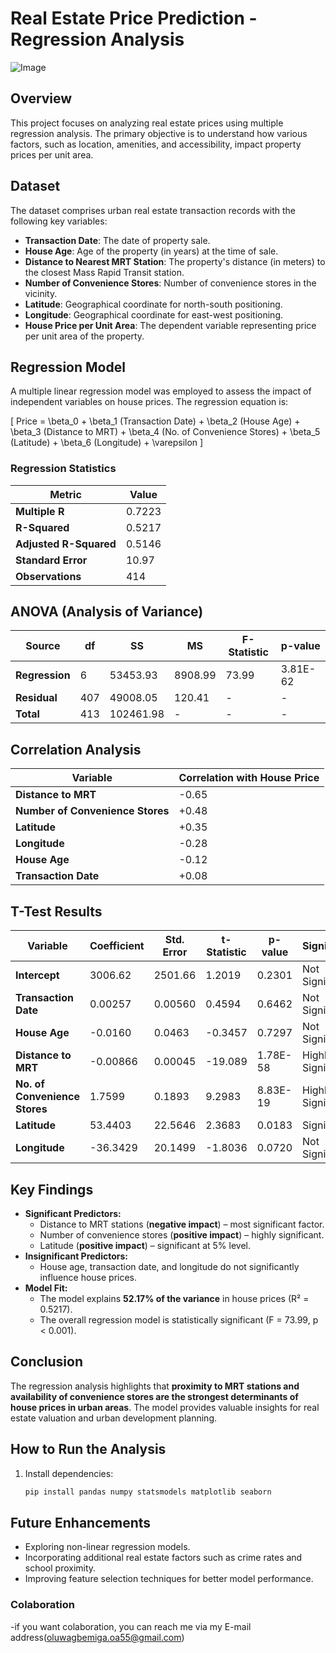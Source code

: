 # Real Estate Price Prediction - Regression Analysis

![Image](https://github.com/user-attachments/assets/338b94b6-0b91-4d6d-9d98-085b2f13a51e)

## Overview
This project focuses on analyzing real estate prices using multiple regression analysis. The primary objective is to understand how various factors, such as location, amenities, and accessibility, impact property prices per unit area.

## Dataset
The dataset comprises urban real estate transaction records with the following key variables:

- **Transaction Date**: The date of property sale.
- **House Age**: Age of the property (in years) at the time of sale.
- **Distance to Nearest MRT Station**: The property's distance (in meters) to the closest Mass Rapid Transit station.
- **Number of Convenience Stores**: Number of convenience stores in the vicinity.
- **Latitude**: Geographical coordinate for north-south positioning.
- **Longitude**: Geographical coordinate for east-west positioning.
- **House Price per Unit Area**: The dependent variable representing price per unit area of the property.

## Regression Model
A multiple linear regression model was employed to assess the impact of independent variables on house prices. The regression equation is:

\[
Price = \beta_0 + \beta_1 (Transaction Date) + \beta_2 (House Age) + \beta_3 (Distance to MRT) + \beta_4 (No. of Convenience Stores) + \beta_5 (Latitude) + \beta_6 (Longitude) + \varepsilon
\]

### **Regression Statistics**
| Metric | Value |
|--------|-------|
| **Multiple R** | 0.7223 |
| **R-Squared** | 0.5217 |
| **Adjusted R-Squared** | 0.5146 |
| **Standard Error** | 10.97 |
| **Observations** | 414 |

## ANOVA (Analysis of Variance)
| Source | df | SS | MS | F-Statistic | p-value |
|--------|----|--------|--------|------------|---------|
| **Regression** | 6 | 53453.93 | 8908.99 | 73.99 | 3.81E-62 |
| **Residual** | 407 | 49008.05 | 120.41 | - | - |
| **Total** | 413 | 102461.98 | - | - | - |

## Correlation Analysis
| Variable | Correlation with House Price |
|----------|-----------------------------|
| **Distance to MRT** | -0.65 |
| **Number of Convenience Stores** | +0.48 |
| **Latitude** | +0.35 |
| **Longitude** | -0.28 |
| **House Age** | -0.12 |
| **Transaction Date** | +0.08 |

## T-Test Results
| Variable | Coefficient | Std. Error | t-Statistic | p-value | Significance |
|----------|------------|------------|------------|---------|-------------|
| **Intercept** | 3006.62 | 2501.66 | 1.2019 | 0.2301 | Not Significant |
| **Transaction Date** | 0.00257 | 0.00560 | 0.4594 | 0.6462 | Not Significant |
| **House Age** | -0.0160 | 0.0463 | -0.3457 | 0.7297 | Not Significant |
| **Distance to MRT** | -0.00866 | 0.00045 | -19.089 | 1.78E-58 | Highly Significant |
| **No. of Convenience Stores** | 1.7599 | 0.1893 | 9.2983 | 8.83E-19 | Highly Significant |
| **Latitude** | 53.4403 | 22.5646 | 2.3683 | 0.0183 | Significant |
| **Longitude** | -36.3429 | 20.1499 | -1.8036 | 0.0720 | Not Significant |

## Key Findings
- **Significant Predictors:**
  - Distance to MRT stations (**negative impact**) – most significant factor.
  - Number of convenience stores (**positive impact**) – highly significant.
  - Latitude (**positive impact**) – significant at 5% level.
- **Insignificant Predictors:**
  - House age, transaction date, and longitude do not significantly influence house prices.
- **Model Fit:**
  - The model explains **52.17% of the variance** in house prices (R² = 0.5217).
  - The overall regression model is statistically significant (F = 73.99, p < 0.001).

## Conclusion
The regression analysis highlights that **proximity to MRT stations and availability of convenience stores are the strongest determinants of house prices in urban areas**. The model provides valuable insights for real estate valuation and urban development planning.

## How to Run the Analysis
1. Install dependencies:
   ```bash
   pip install pandas numpy statsmodels matplotlib seaborn
   ```

## Future Enhancements
- Exploring non-linear regression models.
- Incorporating additional real estate factors such as crime rates and school proximity.
- Improving feature selection techniques for better model performance.

### Colaboration
-if you want colaboration, you can reach me via my E-mail address(oluwagbemiga.oa55@gmail.com)
